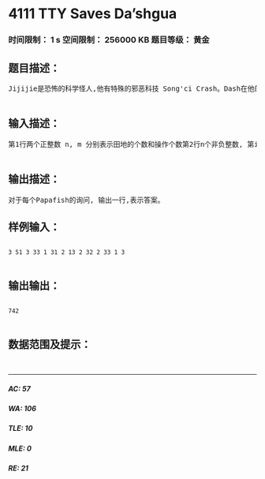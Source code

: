 # 4111 TTY Saves Da’shgua   
### 时间限制： 1 s     空间限制： 256000 KB     题目等级： 黄金  
## 题目描述：  

<pre>
Jijijie是恐怖的科学怪人,他有特殊的邪恶科技 Song'ci Crash。Dash在他的家庭农场里拥有n块连续的拥有者黑色和金色混杂的Da’shgua田地。Song'ci Crash攻击会使连续的一段Da'shgua田地遭受打击,会使编号在[L, R]范围内的田地产量从a变为 [ln(a)]([]表示向下取整)。tty,Long'Aotian职阶的骑士,将驾驶他的knightmare,tgopknight,来迎战。tty每夺回一块Da'shgua田地,这块田地就会在Owaski天神的庇护下获得生机,使田地产量突变。国王Papafish急不可耐地想知道战况如何,他会询问连续的一段Da'shgua田地的产量之和。机智的你,能回答他的询问吗?  

</pre>
  
  
## 输入描述：  

<pre>
第1行两个正整数 n, m 分别表示田地的个数和操作个数第2行n个非负整数, 第i个数表示序列的第i个元素a[i]第3行到第 M + 2行, 每行三个正整数 op, x, yop = 1, 表示夺回x田地,使田地x产量突变为y, 1 <= x <= N, 1 <= y <= 10^9op = 2, 表示Song’ci Crash攻击,攻击范围为[x, y], 1 <= x, y <= Nop = 3, 表示Papafish的询问,询问范围为[x, y], 1 <= x, y <= N  

</pre>
  
  
## 输出描述：  

<pre>
对于每个Papafish的询问, 输出一行,表示答案。
</pre>
  
  
## 样例输入：  

<pre><code>
3 51 3 33 1 31 2 13 2 32 2 33 1 3  

</code></pre>
  
  
## 输出输出：  

<pre><code>
742  

</code></pre>
  
  
## 数据范围及提示：  

<pre>

</pre>
  
  
***  

##### AC: 57  
##### WA: 106  
##### TLE: 10  
##### MLE: 0  
##### RE: 21  
